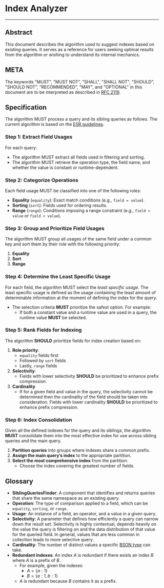 # Index Analyzer
---------------

## Abstract

This document describes the algorithm used to suggest indexes based on existing queries. 
It serves as a reference for users seeking optimal results from the algorithm or wishing to understand its internal mechanics.

## META

The keywords "MUST", "MUST NOT", "SHALL", "SHALL NOT", "SHOULD", "SHOULD NOT", "RECOMMENDED", "MAY", 
and "OPTIONAL" in this document are to be interpreted as described in [RFC 2119](https://www.ietf.org/rfc/rfc2119.txt).

## Specification

The algorithm MUST process a query and its sibling queries as follows. The current
algorithm is based on the [ESR guidelines](https://www.mongodb.com/docs/manual/tutorial/equality-sort-range-rule/).

### Step 1: Extract Field Usages

For each query:
* The algorithm MUST extract all fields used in filtering and sorting.
* The algorithm MUST retrieve the operation type, the field name, and whether the value is constant or runtime-dependent.

### Step 2: Categorize Operations

Each field usage MUST be classified into one of the following roles:

* **Equality** (`equality`): Exact match conditions (e.g., `field = value`).
* **Sorting** (`sort`): Fields used for ordering results.
* **Range** (`range`): Conditions imposing a range constraint (e.g., `field > value` or `field < value`).

### Step 3: Group and Prioritize Field Usages

The algorithm MUST group all usages of the same field under a common key and sort them by their role with the following priority:

1. **Equality**
2. **Sort**
3. **Range**

### Step 4: Determine the Least Specific Usage

For each field, the algorithm MUST select the *least specific usage*. The least specific usage is 
defined as the usage containing the least amount of determinable information at the moment of 
defining the index for the query.

* The selection criteria **MUST** prioritize the safest option. For example:
    - If both a constant value and a runtime value are used in a query, the runtime value **MUST** be selected.

### Step 5: Rank Fields for Indexing

The algorithm **SHOULD** prioritize fields for index creation based on:

1. **Role priority**:
    - `equality` fields first
    - Followed by `sort` fields
    - Lastly, `range` fields
2. **Selectivity**:
    - Fields with lower selectivity **SHOULD** be prioritized to enhance prefix compression.
3. **Cardinality**
    - If for a given field and value in the query, the selectivity cannot be determined then the cardinality of the field should be taken into consideration. Fields with lower cardinality **SHOULD** be prioritized to enhance prefix compression. 

### Step 6: Index Consolidation

Given all the defined indexes for the query and its siblings, the algorithm **MUST** consolidate 
them into the most effective index for use across sibling queries and the main query.

1. **Partition queries** into groups where indexes share a common prefix.
2. **Assign the main query’s index** to the appropriate partition.
3. **Select the most comprehensive index** from the partition:
    - Choose the index covering the greatest number of fields.

## Glossary

* **SiblingQueriesFinder**: A component that identifies and returns queries that share the same namespace as an existing query.
* **Operation**: The type of comparison applied to a field, which can be `equality`, `sorting`, or `range`.
* **Usage**: An instance of a field, an operator, and a value in a given query.
* **Selectivity**: A parameter that defines how efficiently a query can narrow down the result set. Selectivity is highly contextual, depends heavily on the value the query is filtering on and the data distribution of that value for the queried field. In general, values that are less common in collection leads to more selective query.
* **Cardinality**: The number of distinct values a specific [BSON type](/packages/mongodb-mql-model/src/docs/md/bson-type/bson-type.md) can take.
* **Redundant Indexes**: An index $A$ is redundant if there exists an index $B$ where $A$ is a prefix of $B$.
    - For example, given the indexes:
        - $A = \{ a: 1 \}$
        - $B = \{ a: 1, b: 1 \}$
    - $A$ is redundant because $B$ contains it as a prefix.
